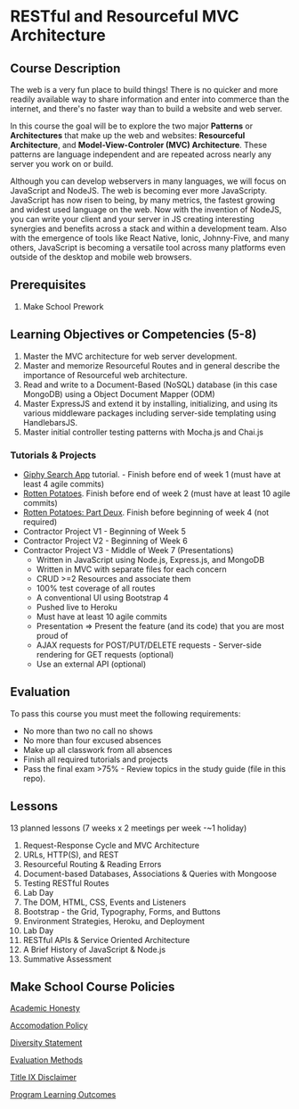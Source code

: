 # RESTful and Resourceful MVC Architecture

## Course Description

The web is a very fun place to build things! There is no quicker and more readily available way to share information and enter into commerce than the internet, and there's no faster way than to build a website and web server.

In this course the goal will be to explore the two major **Patterns** or **Architectures** that make up the web and websites: **Resourceful Architecture**, and **Model-View-Controler (MVC) Architecture**. These patterns are language independent and are repeated across nearly any server you work on or build.

Although you can develop webservers in many languages, we will focus on JavaScript and NodeJS. The web is becoming ever more JavaScripty. JavaScript has now risen to being, by many metrics, the fastest growing and widest used language on the web. Now with the invention of NodeJS, you can write your client and your server in JS creating interesting synergies and benefits across a stack and within a development team. Also with the emergence of tools like React Native, Ionic, Johnny-Five, and many others, JavaScript is becoming a versatile tool across many platforms even outside of the desktop and mobile web browsers.

## Prerequisites

1. Make School Prework

## Learning Objectives or Competencies (5-8)

1. Master the MVC architecture for web server development.
1. Master and memorize Resourceful Routes and in general describe the importance of Resourceful web architecture.
1. Read and write to a Document-Based (NoSQL) database (in this case MongoDB) using a Object Document Mapper (ODM)
1. Master ExpressJS and extend it by installing, initializing, and using its various middleware packages including server-side templating using HandlebarsJS.
1. Master initial controller testing patterns with Mocha.js and Chai.js

### Tutorials & Projects

- [Giphy Search App](https://www.makeschool.com/academy/track/giphy-search-app-with-node-js) tutorial. - Finish before end of week 1 (must have at least 4 agile commits)
- [Rotten Potatoes](https://www.makeschool.com/academy/track/rotten-potatoes---movie-reviews-with-express-js). Finish before end of week 2 (must have at least 10 agile commits)
- [Rotten Potatoes: Part Deux](https://www.makeschool.com/academy/track/rotten-potatoes---movie-reviews-with-express-js-rge). Finish before beginning of week 4 (not required)
- Contractor Project V1 - Beginning of Week 5
- Contractor Project V2 - Beginning of Week 6
- Contractor Project V3 - Middle of Week 7 (Presentations)
    - Written in JavaScript using Node.js, Express.js, and MongoDB
    - Written in MVC with separate files for each concern
    - CRUD >=2 Resources and associate them
    - 100% test coverage of all routes
    - A conventional UI using Bootstrap 4
    - Pushed live to Heroku
    - Must have at least 10 agile commits
    - Presentation => Present the feature (and its code) that you are most proud of 
    - AJAX requests for POST/PUT/DELETE requests - Server-side rendering for GET requests (optional)    
    - Use an external API (optional)

## Evaluation

To pass this course you must meet the following requirements:

- No more than two no call no shows
- No more than four excused absences
- Make up all classwork from all absences
- Finish all required tutorials and projects
- Pass the final exam >75% - Review topics in the study guide (file in this repo).


## Lessons

13 planned lessons (7 weeks x 2 meetings per week -~1 holiday)

1. Request-Response Cycle and MVC Architecture
1. URLs, HTTP(S), and REST
1. Resourceful Routing & Reading Errors
1. Document-based Databases, Associations & Queries with Mongoose
1. Testing RESTful Routes
1. Lab Day
1. The DOM, HTML, CSS, Events and Listeners
1. Bootstrap - the Grid, Typography, Forms, and Buttons
1. Environment Strategies, Heroku, and Deployment
1. Lab Day
1. RESTful APIs & Service Oriented Architecture
1. A Brief History of JavaScript & Node.js
1. Summative Assessment

## Make School Course Policies

[Academic Honesty](https://github.com/Product-College-Courses/Common-Syllabus-Sections/blob/master/Academic-Honesty-and-Plagiarism.md)

[Accomodation Policy](https://github.com/Product-College-Courses/Common-Syllabus-Sections/blob/master/Accommodation-Policy.md)

[Diversity Statement](https://github.com/Product-College-Courses/Common-Syllabus-Sections/blob/master/Diversity-Statement.md)

[Evaluation Methods](https://github.com/Product-College-Courses/Common-Syllabus-Sections/blob/master/Evaluation-Methods.md)

[Title IX Disclaimer](https://github.com/Product-College-Courses/Common-Syllabus-Sections/blob/master/Evaluations-Title-X-Disclaimer.md)

[Program Learning Outcomes](https://github.com/Product-College-Courses/Common-Syllabus-Sections/blob/master/Program-Learning-Outcomes.md)
